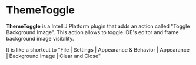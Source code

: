# ThemeToggle
**ThemeToggle** is a IntelliJ Platform plugin that adds
an action called "Toggle Background Image". This action
allows to toggle IDE's editor and frame background image visibility.

It is like a shortcut to "File | Settings | Appearance & Behavior | Appearance | Background Image | Clear and Close"
